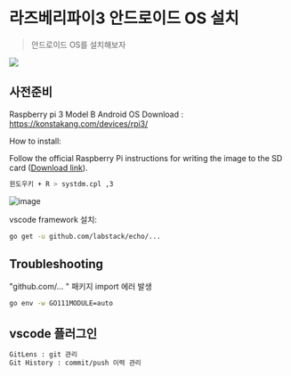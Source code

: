 # 라즈베리파이3 안드로이드 OS 설치
> 안드로이드 OS를 설치해보자

![](../header.png)
## 사전준비

Raspberry pi 3 Model B
Android OS Download : https://konstakang.com/devices/rpi3/

How to install:

Follow the official Raspberry Pi instructions for writing the image to the SD card ([Download link](https://www.raspberrypi.org/documentation/installation/installing-images/windows.md)).



```sh
윈도우키 + R > systdm.cpl ,3
```
![image](https://user-images.githubusercontent.com/16375921/121686096-b52a9180-cafb-11eb-9cab-2ee8eb1e72f1.png)

vscode framework 설치:

```sh
go get -u github.com/labstack/echo/...
```

## Troubleshooting

"github.com/... " 패키지 import 에러 발생
```sh
go env -w GO111MODULE=auto
```

## vscode 플러그인
```sh
GitLens : git 관리
Git History : commit/push 이력 관리
```
